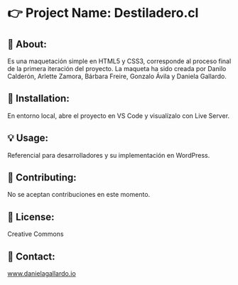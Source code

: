 # 👉 Project Name: Destiladero.cl
## 📝 About: 
Es una maquetación simple en HTML5 y CSS3, corresponde al proceso final de la primera iteración del proyecto. La maqueta ha sido creada por Danilo Calderón, Arlette Zamora, Bárbara Freire, Gonzalo Ávila y Daniela Gallardo.

## 🚀 Installation: 
En entorno local, abre el proyecto en VS Code y visualízalo con Live Server.

## 💡 Usage: 
Referencial para desarrolladores y su implementación en WordPress.

## 🔧 Contributing: 
No se aceptan contribuciones en este momento.

## 📜 License: 
Creative Commons

## 📧 Contact: 
www.danielagallardo.io
